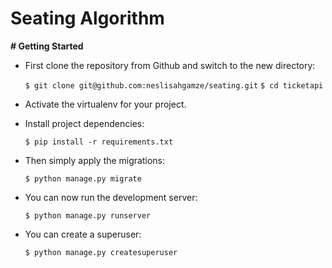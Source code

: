 # Seating Algorithm

**# Getting Started**

 - First clone the repository from Github and switch to the new directory:

     `$ git clone git@github.com:neslisahgamze/seating.git`
    `$ cd ticketapi`

 - Activate the virtualenv for your project.

 - Install project dependencies:

    `$ pip install -r requirements.txt`

 - Then simply apply the migrations:

	`$ python manage.py migrate`

 - You can now run the development server:
	
     `$ python manage.py runserver`

  - You can create a superuser:

	 `$ python manage.py createsuperuser`
